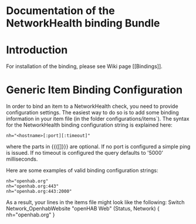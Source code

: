 # Documentation of the NetworkHealth binding Bundle

# Introduction

For installation of the binding, please see Wiki page [[Bindings]].

# Generic Item Binding Configuration

In order to bind an item to a NetworkHealth check, you need to provide configuration settings. The easiest way to do so is to add some binding information in your item file (in the folder configurations/items`). The syntax for the NetworkHealth binding configuration string is explained here:

    nh="<hostname>[:port][:timeout]"

where the parts in {{{[]}}} are optional. If no port is configured a simple ping is issued. If no timeout is configured the query defaults to '5000' milliseconds.

Here are some examples of valid binding configuration strings:

    nh="openhab.org"
    nh="openhab.org:443"
    nh="openhab.org:443:2000"


As a result, your lines in the items file might look like the following:
    Switch Network_OpenhabWebsite	"openHAB Web"	(Status, Network)	{ nh="openhab.org" }